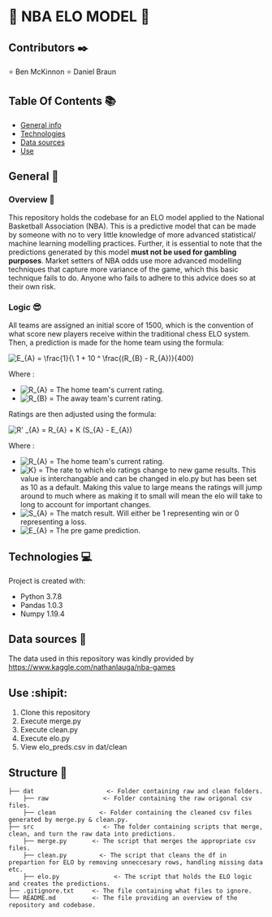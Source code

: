 # :basketball: **NBA ELO MODEL** :basketball:

## **Contributors** :black_nib:
:star: Ben McKinnon
:star: Daniel Braun

## **Table Of Contents** :books:
* [General info](#general-info)
* [Technologies](#technologies)
* [Data sources](#data-sources)
* [Use](#use)

## **General** :page_with_curl:
### Overview :speech_balloon:

This repository holds the codebase for an ELO model applied to the National Basketball Association (NBA). This is a predictive model that can be made by someone with no to very little knowledge of more advanced statistical/ machine learning modelling practices. Further, it is essential to note that the predictions generated by this model **must not be used for gambling purposes**. Market setters of NBA odds use more advanced modelling techniques that capture more variance of the game, which this basic technique fails to do. Anyone who fails to adhere to this advice does so at their own risk.

### Logic :sunglasses:
All teams are assigned an initial score of 1500, which is the convention of what score new players receive within the traditional chess ELO system. Then, a prediction is made for the home team using the formula: 

<img src="https://latex.codecogs.com/svg.image?&space;E_{A}&space;=&space;&space;\frac{1}{\&space;1&space;&plus;&space;10&space;^&space;\frac{(R_{B}&space;-&space;R_{A})}{400}&space;" title=" E_{A} = \frac{1}{\ 1 + 10 ^ \frac{(R_{B} - R_{A})}{400} " />

Where :
* <img src="https://latex.codecogs.com/svg.image?&space;R_{A}" title=" R_{A}" /> = The home team's current rating.
* <img src="https://latex.codecogs.com/svg.image?&space;R_{B}" title=" R_{B}" /> = The away team's current rating.

Ratings are then adjusted using the formula:

<img src="https://latex.codecogs.com/svg.image?&space;R'&space;_{A}&space;=&space;&space;R_{A}&space;&plus;&space;K&space;(S_{A}&space;-&space;E_{A})" title=" R' _{A} = R_{A} + K (S_{A} - E_{A})" />

Where :
* <img src="https://latex.codecogs.com/svg.image?&space;R_{A}" title=" R_{A}" /> = The home team's current rating.
* <img src="https://latex.codecogs.com/svg.image?&space;{K}" title="K}" /> = The rate to which elo ratings change to new game results. This value is interchangable and can be changed in elo.py but has been set as 10 as a default. Making this value to large means the ratings will jump around to much where as making it to small will mean the elo will take to long to account for important changes.
* <img src="https://latex.codecogs.com/svg.image?&space;S_{A}" title=" S_{A}" /> = The match result. Will either be 1 representing win or 0 representing a loss.
* <img src="https://latex.codecogs.com/svg.image?&space;E_{A}" title=" E_{A}" /> = The pre game prediction.

## **Technologies** :computer: 
Project is created with:
  * Python 3.7.8
  * Pandas 1.0.3
  * Numpy 1.19.4

## **Data sources** :open_file_folder:
The data used in this repository was kindly provided by https://www.kaggle.com/nathanlauga/nba-games

## Use :shipit:
1. Clone this repository
2. Execute merge.py
3. Execute clean.py
4. Execute elo.py
5. View elo_preds.csv in dat/clean

## Structure :microscope:
    ├── dat   		           <- Folder containing raw and clean folders.
        ├── raw		          <- Folder containing the raw origonal csv files.
        ├── clean    	     <- Folder containing the cleaned csv files generated by merge.py & clean.py.
    ├── src    		          <- The folder containing scripts that merge, clean, and turn the raw data into predictions.
        ├── merge.py       <- The script that merges the appropriate csv files.
        ├── clean.py 	     <- The script that cleans the df in prepartion for ELO by removing unneccesary rows, handling missing data etc.
        ├── elo.py  		     <- The script that holds the ELO logic and creates the predictions.
    ├── .gitignore.txt     <- The file containing what files to ignore.
    └── README.md          <- The file providing an overview of the repository and codebase.

